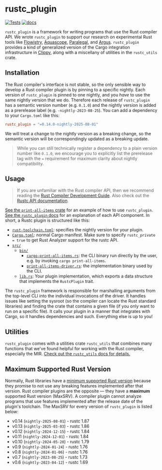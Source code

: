 # rustc_plugin

[![Tests](https://github.com/cognitive-engineering-lab/rustc_plugin/actions/workflows/tests.yaml/badge.svg)](https://github.com/cognitive-engineering-lab/rustc_plugin/actions/workflows/tests.yaml)
[![docs](https://img.shields.io/badge/docs-built-blue)][docs]


`rustc_plugin` is a framework for writing programs that use the Rust compiler API. We wrote `rustc_plugin` to support our research on experimental Rust tools like [Flowistry], [Aquascope], [Paralegal], and [Argus]. `rustc_plugin` provides a kind of generalized version of the Cargo integration infrastructure in [Clippy], along with a miscellany of utilities in the `rustc_utils` crate.

## Installation

The Rust compiler's interface is not stable, so the only sensible way to develop a Rust compiler plugin is by pinning to a specific nightly. Each version of `rustc_plugin` is pinned to one nightly, and you *have* to use the same nightly version that we do. Therefore each release of `rustc_plugin` has a semantic version number (e.g. `0.1.0`) and the nightly version is added as a prerelease label (e.g. `-nightly-2023-08-25`). You can add a dependency to your `Cargo.toml` like this:
 
```toml
rustc_plugin = "=0.14.0-nightly-2025-08-01"
```

We will treat a change to the nightly version as a breaking change, so the semantic version will be correspondingly updated as a breaking update.

> While you can still technically register a dependency to a plain version number like `0.1.0`, we encourage you to explicitly list the prerelease tag with the `=` requirement for maximum clarity about nightly compatibility.

## Usage

> If you are unfamiliar with the Rust compiler API, then we recommend reading the [Rust Compiler Development Guide](https://rustc-dev-guide.rust-lang.org/). Also check out the [Rustc API documentation](https://doc.rust-lang.org/nightly/nightly-rustc/).

[See the `print-all-items` crate][example] for an example of how to use `rustc_plugin`. [See the `rustc_plugin` docs][docs] for an explanation of each API component. In short, a Rustc plugin is structured like this:

* [`rust-toolchain.toml`](https://github.com/cognitive-engineering-lab/rustc_plugin/blob/main/crates/rustc_plugin/examples/print-all-items/rust-toolchain.toml): specifies the nightly version for your plugin.
* [`Cargo.toml`](https://github.com/cognitive-engineering-lab/rustc_plugin/blob/main/crates/rustc_plugin/examples/print-all-items/Cargo.toml): normal Cargo manifest. Make sure to specify `rustc_private = true` to get Rust Analyzer support for the rustc API.
* [`src/`](https://github.com/cognitive-engineering-lab/rustc_plugin/tree/main/crates/rustc_plugin/examples/print-all-items/src)
  * [`bin/`](https://github.com/cognitive-engineering-lab/rustc_plugin/tree/main/crates/rustc_plugin/examples/print-all-items/src/bin)
    * [`cargo-print-all-items.rs`](https://github.com/cognitive-engineering-lab/rustc_plugin/blob/main/crates/rustc_plugin/examples/print-all-items/src/bin/cargo-print-all-items.rs): the CLI binary run directly by the user, e.g. by invoking `cargo print-all-items`. 
    * [`print-all-items-driver.rs`](https://github.com/cognitive-engineering-lab/rustc_plugin/blob/main/crates/rustc_plugin/examples/print-all-items/src/bin/print-all-items-driver.rs): the implementation binary used by the CLI.
  * [`lib.rs`](https://github.com/cognitive-engineering-lab/rustc_plugin/blob/main/crates/rustc_plugin/examples/print-all-items/src/lib.rs): Your plugin implementation, which exports a data structure that implements the `RustcPlugin` trait.

The `rustc_plugin` framework is responsible for marshalling arguments from the top-level CLI into the individual invocations of the driver. It handles issues like setting the sysroot (so the compiler can locate the Rust standard libraries) and finding the crate that contains a given file (if you only want to run on a specific file). It calls your plugin in a manner that integrates with Cargo, so it handles dependencies and such. Everything else is up to you!


## Utilities

`rustc_plugin` comes with a utilities crate `rustc_utils` that combines many functions that we've found helpful for working with the Rust compiler, especially the MIR. [Check out the `rustc_utils` docs for details.][docs-utils]


## Maximum Supported Rust Version

Normally, Rust libraries have a [minimum supported Rust version][msrv] because they promise to not use any breaking features implemented after that version. Rust compiler plugins are the opposite &mdash; they have a **maximum** supported Rust version (MaxSRV). A compiler plugin cannot analyze programs that use features implemented after the release date of the plugin's toolchain. The MaxSRV for every version of `rustc_plugin` is listed below:

* v0.14 (`nightly-2025-08-01`) - rustc 1.87
* v0.13 (`nightly-2025-03-03`) - rustc 1.86
* v0.12 (`nightly-2024-12-15`) - rustc 1.84
* v0.11 (`nightly-2024-12-01`) - rustc 1.84
* v0.10 (`nightly-2024-05-20`) - rustc 1.79
* v0.9 (`nightly-2024-01-24`) - rustc 1.76
* v0.8 (`nightly-2024-01-06`) - rustc 1.76
* v0.7 (`nightly-2023-08-25`) - rustc 1.73
* v0.6 (`nightly-2023-04-12`) - rustc 1.69


[Flowistry]: https://github.com/willcrichton/flowistry/
[Aquascope]: https://github.com/cognitive-engineering-lab/aquascope
[Paralegal]: https://github.com/brownsys/paralegal
[Argus]: https://github.com/cognitive-engineering-lab/argus
[Clippy]: https://github.com/rust-lang/rust-clippy
[example]: https://github.com/cognitive-engineering-lab/rustc_plugin/tree/main/crates/rustc_plugin/examples/print-all-items
[docs]: https://cognitive-engineering-lab.github.io/rustc_plugin/v0.14.0-nightly-2025-08-01/rustc_plugin/
[docs-utils]: https://cognitive-engineering-lab.github.io/rustc_plugin/v0.14.0-nightly-2025-08-01/rustc_utils/
[msrv]: https://doc.rust-lang.org/cargo/reference/manifest.html#the-rust-version-field
